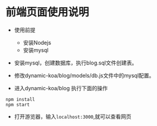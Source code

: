 <!--
 * @Description: 前端页面使用说明
 * @Author: shenxf
 * @Date: 2019-04-13 20:39:44
 -->
# 前端页面使用说明

- 使用前提
    + 安装Nodejs
    + 安装mysql

- 安装mysql，创建数据库，执行blog.sql文件创建表。
- 修改dynamic-koa/blog/models/db.js文件中的mysql配置。
- 进入dynamic-koa/blog 执行下面的操作
```shell
npm install
npm start
```
- 打开游览器，输入`localhost:3000`,就可以查看网页

